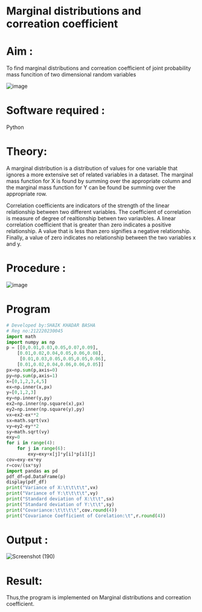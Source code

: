 # Marginal distributions and correation coefficient  

# Aim : 

To find marginal distributions and correation coefficient of joint probability mass funcition of two dimensional random variables

![image](https://user-images.githubusercontent.com/104613195/168222062-bb7dec1f-f115-4669-8b4c-58283af8ccf3.png)

# Software required :  

Python

# Theory:

A marginal distribution is a distribution of values for one variable that ignores a more extensive set of related variables in a dataset.
The marginal mass function for X is found by summing over the appropriate column and the marginal mass function
for Y can be found be summing over the appropriate row.

Correlation coefficients are indicators of the strength of the linear relationship between two different variables. The coefficient of correlation is measure of degree of realtionship betwen two variavbles. A linear correlation coefficient that is greater than zero indicates a positive relationship. A value that is less than zero signifies a negative relationship. Finally, a value of zero indicates no relationship between the two variables x and y.  



# Procedure :
![image](https://user-images.githubusercontent.com/104613195/168220332-09383cb4-a7ac-4526-b547-fc522ca53227.png)



# Program

```python
# Developed by:SHAIK KHADAR BASHA
# Reg no:212220230045
import math
import numpy as np
p = [[0,0.01,0.03,0.05,0.07,0.09],
    [0.01,0.02,0.04,0.05,0.06,0.08],
     [0.01,0.03,0.05,0.05,0.05,0.06],
    [0.01,0.02,0.04,0.06,0.06,0.05]]
px=np.sum(p,axis=0)
py=np.sum(p,axis=1)
x=[0,1,2,3,4,5]
ex=np.inner(x,px)
y=[0,1,2,3]
ey=np.inner(y,py)
ex2=np.inner(np.square(x),px)
ey2=np.inner(np.square(y),py)
vx=ex2-ex**2
sx=math.sqrt(vx)
vy=ey2-ey**2
sy=math.sqrt(vy)
exy=0
for i in range(4):
    for j in range(6):
        exy=exy+x[j]*y[i]*p[i][j]
cov=exy-ex*ey
r=cov/(sx*sy)
import pandas as pd
pdf_df=pd.DataFrame(p)
display(pdf_df)
print("Variance of X:\t\t\t\t",vx)
print("Variance of Y:\t\t\t\t",vy)
print("Standard deviation of X:\t\t",sx)
print("Standard deviation of Y:\t\t",sy)
print("Covariance:\t\t\t\t",cov.round(4))
print("Covariance Coefficient of Corelation:\t",r.round(4))
```
# Output : 
![Screenshot (190)](https://user-images.githubusercontent.com/75243072/168965836-65e1fd0b-1d5c-4f2c-982d-9fca4dfac315.png)

# Result:
Thus,the program is implemented on Marginal distributions and correation coefficient.
